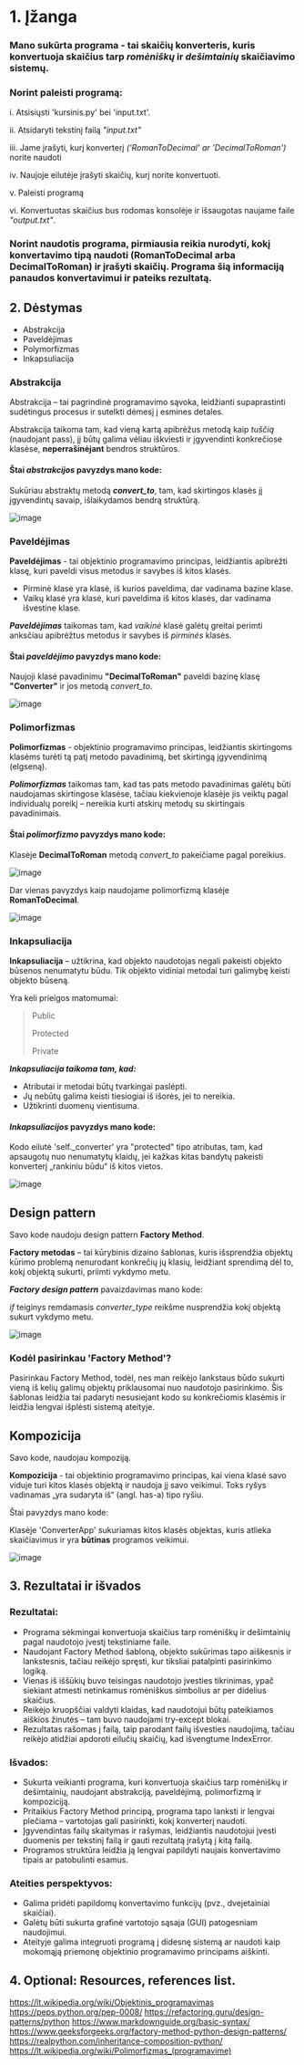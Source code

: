 # 1. Įžanga
 
### Mano sukūrta programa  - **tai skaičių konverteris**, kuris konvertuoja skaičius tarp ***romėniškų*** ir ***dešimtainių*** skaičiavimo sistemų.

### Norint paleisti programą:

i. Atsisiųsti 'kursinis.py' bei 'input.txt'.

ii. Atsidaryti tekstinį failą *"input.txt"*

iii. Jame įrašyti, kurį konverterį *('RomanToDecimal' ar 'DecimalToRoman')* norite naudoti

iv. Naujoje eilutėje įrašyti skaičių, kurį norite konvertuoti. 

v. Paleisti programą

vi. Konvertuotas skaičius bus rodomas konsolėje ir išsaugotas naujame faile *"output.txt"*.

### Norint naudotis programa, pirmiausia reikia nurodyti, kokį konvertavimo tipą naudoti (**RomanToDecimal** arba **DecimalToRoman**) ir įrašyti skaičių. Programa šią informaciją panaudos konvertavimui ir pateiks rezultatą.

## 2. Dėstymas

+ Abstrakcija
+ Paveldėjimas
+ Polymorfizmas
+ Inkapsuliacija

###  Abstrakcija

Abstrakcija – tai pagrindinė programavimo sąvoka, leidžianti supaprastinti sudėtingus procesus ir sutelkti dėmesį į esmines detales.

Abstrakcija taikoma tam, kad vieną kartą apibrėžus metodą kaip *tuščią* (naudojant pass), jį būtų galima vėliau iškviesti ir įgyvendinti konkrečiose klasėse, **neperrašinėjant** bendros struktūros.

#### Štai ***abstrakcijos*** pavyzdys mano kode:

Sukūriau abstraktų metodą ***convert_to***, tam, kad skirtingos klasės jį įgyvendintų savaip, išlaikydamos bendrą struktūrą.

![image](https://github.com/user-attachments/assets/34d408c8-d4e3-4d5d-8014-ac16f903d829)

###  Paveldėjimas

**Paveldėjimas** - tai objektinio programavimo principas, leidžiantis apibrėžti klasę, kuri paveldi visus metodus ir savybes iš kitos klasės.

+ Pirminė klasė yra klasė, iš kurios paveldima, dar vadinama bazine klase.
+ Vaikų klasė yra klasė, kuri paveldima iš kitos klasės, dar vadinama išvestine klase.

***Paveldėjimas*** taikomas tam, kad *vaikinė* klasė galėtų greitai perimti anksčiau apibrėžtus metodus ir savybes iš *pirminės* klasės.

#### Štai ***paveldėjimo*** pavyzdys mano kode:

Naujoji klasė pavadinimu **"DecimalToRoman"** paveldi bazinę klasę **"Converter"** ir jos metodą *convert_to*.

![image](https://github.com/user-attachments/assets/daf2df6c-50ec-43b9-bf49-632eab86482b)

### Polimorfizmas

**Polimorfizmas** - objektinio programavimo principas, leidžiantis skirtingoms klasėms turėti tą patį metodo pavadinimą, bet skirtingą įgyvendinimą (elgseną).

***Polimorfizmas*** taikomas tam, kad tas pats metodo pavadinimas galėtų būti naudojamas skirtingose klasėse, tačiau kiekvienoje klasėje jis veiktų pagal individualų poreikį – nereikia kurti atskirų metodų su skirtingais pavadinimais.

#### Štai ***polimorfizmo*** pavyzdys mano kode:

Klasėje **DecimalToRoman** metodą *convert_to* pakeičiame pagal poreikius.

![image](https://github.com/user-attachments/assets/c72cd172-c3fa-40bf-a27b-3f04d4b350c9)

Dar vienas pavyzdys kaip naudojame polimorfizmą klasėje **RomanToDecimal**.

![image](https://github.com/user-attachments/assets/40b67d48-d5de-4826-b76a-9eac7565f9af)

### Inkapsuliacija 

**Inkapsuliacija** – užtikrina, kad objekto naudotojas negali pakeisti objekto būsenos nenumatytu būdu. Tik objekto vidiniai metodai turi galimybę keisti objekto būseną.

Yra keli prieigos matomumai:
> Public
> 
> Protected
> 
> Private

***Inkapsuliacija taikoma tam, kad:***

+ Atributai ir metodai būtų tvarkingai paslėpti.
+ Jų nebūtų galima keisti tiesiogiai iš išorės, jei to nereikia.
+ Užtikrinti duomenų vientisuma.

#### *Inkapsuliacijos* pavyzdys mano kode:

Kodo eilutė 'self._converter' yra "protected" tipo atributas, tam, kad apsaugotų nuo nenumatytų klaidų, jei kažkas kitas bandytų pakeisti konverterį „rankiniu būdu“ iš kitos vietos.

![image](https://github.com/user-attachments/assets/fc371645-fca6-432e-981a-40e396658618)

## Design pattern

Savo kode naudoju design pattern **Factory Method**.

**Factory metodas** – tai kūrybinis dizaino šablonas, kuris išsprendžia objektų kūrimo problemą nenurodant konkrečių jų klasių, leidžiant sprendimą dėl to, kokį objektą sukurti, priimti vykdymo metu.

***Factory design pattern*** pavaizdavimas mano kode:

*if* teiginys remdamasis *converter_type* reikšme nusprendžia kokį objektą sukurt vykdymo metu.

![image](https://github.com/user-attachments/assets/f0b2a6f5-daba-4cc2-aaba-3ef304a4c074)

### Kodėl pasirinkau 'Factory Method'?

Pasirinkau Factory Method, todėl, nes man reikėjo lankstaus būdo sukurti vieną iš kelių galimų objektų priklausomai nuo naudotojo pasirinkimo. Šis šablonas leidžia tai padaryti nesusiejant kodo su konkrečiomis klasėmis ir leidžia lengvai išplėsti sistemą ateityje.

## Kompozicija

Savo kode, naudojau kompoziją.

**Kompozicija** - tai objektinio programavimo principas, kai viena klasė savo viduje turi kitos klasės objektą ir naudoja jį savo veikimui. Toks ryšys vadinamas „yra sudaryta iš“ (angl. has-a) tipo ryšiu.

Štai pavyzdys mano kode:

Klasėje 'ConverterApp' sukuriamas kitos klasės objektas, kuris atlieka skaičiavimus ir yra **būtinas** programos veikimui.

![image](https://github.com/user-attachments/assets/244eb01c-6604-45aa-b6d2-5c1b8f29eb26)

## 3. Rezultatai ir išvados

### Rezultatai:

+ Programa sėkmingai konvertuoja skaičius tarp romėniškų ir dešimtainių pagal naudotojo įvestį tekstiniame faile.
+ Naudojant Factory Method šabloną, objekto sukūrimas tapo aiškesnis ir lankstesnis, tačiau reikėjo spręsti, kur tiksliai patalpinti pasirinkimo logiką.
+ Vienas iš iššūkių buvo teisingas naudotojo įvesties tikrinimas, ypač siekiant atmesti netinkamus romėniškus simbolius ar per didelius skaičius.
+ Reikėjo kruopščiai valdyti klaidas, kad naudotojui būtų pateikiamos aiškios žinutės – tam buvo naudojami try-except blokai.
+ Rezultatas rašomas į failą, taip parodant failų išvesties naudojimą, tačiau reikėjo atidžiai apdoroti eilučių skaičių, kad išvengtume IndexError.

### Išvados:

+ Sukurta veikianti programa, kuri konvertuoja skaičius tarp romėniškų ir dešimtainių, naudojant abstrakciją, paveldėjimą, polimorfizmą ir kompoziciją.
+ Pritaikius Factory Method principą, programa tapo lanksti ir lengvai plečiama – vartotojas gali pasirinkti, kokį konverterį naudoti.
+ Įgyvendintas failų skaitymas ir rašymas, leidžiantis naudotojui įvesti duomenis per tekstinį failą ir gauti rezultatą įrašytą į kitą failą.
+ Programos struktūra leidžia ją lengvai papildyti naujais konvertavimo tipais ar patobulinti esamus.


### Ateities perspektyvos:

+ Galima pridėti papildomų konvertavimo funkcijų (pvz., dvejetainiai skaičiai).
+ Galėtų būti sukurta grafinė vartotojo sąsaja (GUI) patogesniam naudojimui.
+ Ateityje galima integruoti programą į didesnę sistemą ar naudoti kaip mokomąją priemonę objektinio programavimo principams aiškinti.

## 4. Optional: Resources, references list.

https://lt.wikipedia.org/wiki/Objektinis_programavimas
https://peps.python.org/pep-0008/
https://refactoring.guru/design-patterns/python
https://www.markdownguide.org/basic-syntax/
https://www.geeksforgeeks.org/factory-method-python-design-patterns/
https://realpython.com/inheritance-composition-python/
https://lt.wikipedia.org/wiki/Polimorfizmas_(programavime)

